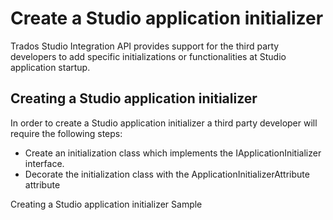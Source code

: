 Create a Studio application initializer
====

Trados Studio Integration API provides support for the third party developers to add specific initializations or functionalities at Studio application startup.

Creating a Studio application initializer
----
In order to create a Studio application initializer a third party developer will require the following steps:

* Create an initialization class which implements the IApplicationInitializer interface.
* Decorate the initialization class with the ApplicationInitializerAttribute attribute


Creating a Studio application initializer Sample